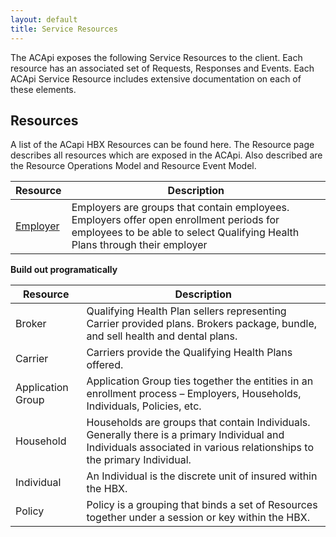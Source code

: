 ```yaml
---
layout: default
title: Service Resources
---
```

The ACApi exposes the following Service Resources to the client.  Each resource has an associated set of Requests, Responses and Events.  Each ACApi Service Resource includes extensive documentation on each of these elements.

## Resources
A list of the ACapi HBX Resources can be found here.  The Resource page describes all resources which are exposed in the ACApi.  Also described are the Resource Operations Model and Resource Event Model.


| Resource	| Description |
| --------- | ----------- |
| [Employer](/resources_employer) | Employers are groups that contain employees.  Employers offer open enrollment periods for employees to be able to select Qualifying Health Plans through their employer | 

**Build out programatically**



| Resource	| Description |
| --------- | ----------- |
| Broker	| Qualifying Health Plan sellers representing Carrier provided plans.  Brokers package, bundle, and sell health and dental plans. | 
| Carrier	| Carriers provide the Qualifying Health Plans offered. | 
| Application Group	|  Application Group ties together the entities in an enrollment process – Employers, Households, Individuals, Policies, etc. | 
| Household	|  Households are groups that contain Individuals.  Generally there is a primary Individual and Individuals associated in various relationships to the primary Individual. | 
| Individual	| An Individual is the discrete unit of insured within the HBX. | 
| Policy	| Policy is a grouping that binds a set of Resources together under a session or key within the HBX. | 


